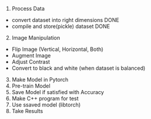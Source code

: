 1.  Process Data
   -  convert dataset into right dimensions DONE
   -  compile and store(pickle) dataset DONE
2.  Image Manipulation
  -  Flip Image (Vertical, Horizontal, Both) 
  -  Augment Image
  -  Adjust Contrast
  -  Convert to black and white (when dataset is balanced)
3.  Make Model in Pytorch
4.  Pre-train Model
5.  Save Model if satisfied with Accuracy
6.  Make C++ program for test
7.  Use ssaved model (libtorch)
8. Take Results
 
